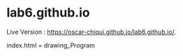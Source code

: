 # lab6.github.io

Live Version : https://oscar-chiqui.github.io/lab6.github.io/.

index.html = drawing_Program
